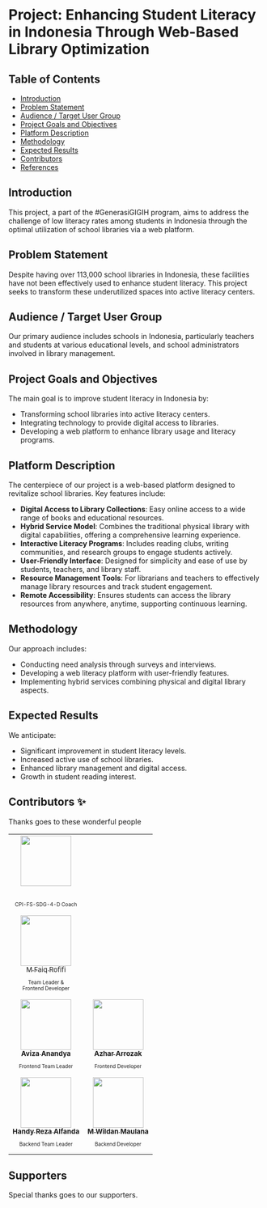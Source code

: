 # Project: Enhancing Student Literacy in Indonesia Through Web-Based Library Optimization

## Table of Contents
- [Introduction](#introduction)
- [Problem Statement](#problem-statement)
- [Audience / Target User Group](#audience--target-user-group)
- [Project Goals and Objectives](#project-goals-and-objectives)
- [Platform Description](#platform-description)
- [Methodology](#methodology)
- [Expected Results](#expected-results)
- [Contributors](#contributors)
- [References](#references)

## Introduction
This project, a part of the #GenerasiGIGIH program, aims to address the challenge of low literacy rates among students in Indonesia through the optimal utilization of school libraries via a web platform.

## Problem Statement
Despite having over 113,000 school libraries in Indonesia, these facilities have not been effectively used to enhance student literacy. This project seeks to transform these underutilized spaces into active literacy centers.

## Audience / Target User Group
Our primary audience includes schools in Indonesia, particularly teachers and students at various educational levels, and school administrators involved in library management.

## Project Goals and Objectives
The main goal is to improve student literacy in Indonesia by:
- Transforming school libraries into active literacy centers.
- Integrating technology to provide digital access to libraries.
- Developing a web platform to enhance library usage and literacy programs.

## Platform Description
The centerpiece of our project is a web-based platform designed to revitalize school libraries. Key features include:
- **Digital Access to Library Collections**: Easy online access to a wide range of books and educational resources.
- **Hybrid Service Model**: Combines the traditional physical library with digital capabilities, offering a comprehensive learning experience.
- **Interactive Literacy Programs**: Includes reading clubs, writing communities, and research groups to engage students actively.
- **User-Friendly Interface**: Designed for simplicity and ease of use by students, teachers, and library staff.
- **Resource Management Tools**: For librarians and teachers to effectively manage library resources and track student engagement.
- **Remote Accessibility**: Ensures students can access the library resources from anywhere, anytime, supporting continuous learning.

## Methodology
Our approach includes:
- Conducting need analysis through surveys and interviews.
- Developing a web literacy platform with user-friendly features.
- Implementing hybrid services combining physical and digital library aspects.

## Expected Results
We anticipate:
- Significant improvement in student literacy levels.
- Increased active use of school libraries.
- Enhanced library management and digital access.
- Growth in student reading interest.

## Contributors ✨

Thanks goes to these wonderful people

<table>
  <tr>
    <td align="center"><a href="https://github.com/ahmadhafidh"><img src="https://avatars.githubusercontent.com/u/67939509?v=4" width="100px;" alt=""/><br /><sub><b></b></sub></a><br /><p style="font-size:10px">CPI-FS-SDG-4-D Coach</p></td>
  </tr>
  <tr>
    <td align="center"><a href="https://api.github.com/users/mfaiqrofifi"><img src="https://avatars.githubusercontent.com/u/67939509?v=4" width="100px;" alt=""/><br /><sub><b></b>M Faiq Rofifi</sub></a><br /><p style="font-size:10px">Team Leader & <br/> Frontend Developer</p></td>
  </tr>
  <tr>
    <td align="center"><a href="https://github.com/vizzaana"><img src="https://avatars.githubusercontent.com/u/138640357?v=4" width="100px;" alt=""/><br /><sub><b>Aviza Anandya</b></sub></a><br /><p style="font-size:10px">Frontend Team Leader</p></td>
    <td align="center"><a href="https://api.github.com/users/azhararrozak"><img src="https://avatars.githubusercontent.com/u/31308758?v=4" width="100px;" alt=""/><br /><sub><b>Azhar Arrozak</b></sub></a><br /><p style="font-size:10px">Frontend Developer</p></td>
  </tr>
  <tr>
    <td align="center"><a href="https://github.com/hy-reza"><img src="https://avatars.githubusercontent.com/u/93983098?v=4" width="100px;" alt=""/><br /><sub><b>Handy Reza Alfanda</b></sub></a><br /><p style="font-size:10px">Backend Team Leader</p></td>
    <td align="center"><a href="https://github.com/maulanadata"><img src="https://avatars.githubusercontent.com/u/63152884?v=4" width="100px;" alt=""/><br /><sub><b>M Wildan Maulana </b></sub></a><br /><p style="font-size:10px">Backend Developer</p></td>
  </tr>
</table>


## Supporters

Special thanks goes to our supporters.



